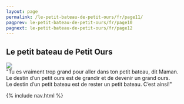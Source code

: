 ```yaml
---
layout: page
permalink: /le-petit-bateau-de-petit-ours/fr/page11/
pagprev: le-petit-bateau-de-petit-ours/fr/page10
pagnext: le-petit-bateau-de-petit-ours/fr/page12
---
```


## Le petit bateau de Petit Ours

<img src="{{ site.baseurl }}/img/le-petit-bateau-de-petit-ours/page11.jpg"/>

<div class="childbook-text">
"Tu es vraiment trop grand pour aller dans ton petit bateau, dit Maman.<br />
Le destin d’un petit ours est de grandir et de devenir un grand ours.<br />
Le destin d’un petit bateau est de rester un petit bateau. C’est ainsi!"
</div>

{% include nav.html %}
